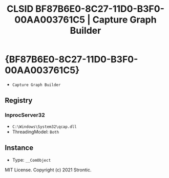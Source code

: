 ﻿---
title: "CLSID BF87B6E0-8C27-11D0-B3F0-00AA003761C5 | Capture Graph Builder"
excerpt: What is COM-Object CLSID BF87B6E0-8C27-11D0-B3F0-00AA003761C5?
---

# {BF87B6E0-8C27-11D0-B3F0-00AA003761C5}

* `Capture Graph Builder`

## Registry


### InprocServer32

* `C:\Windows\System32\qcap.dll`
* ThreadingModel: `Both`

## Instance

* Type: `__ComObject`

MIT License. Copyright (c) 2021 Strontic.


